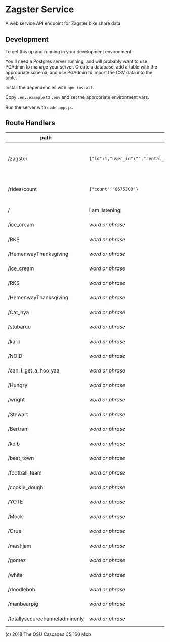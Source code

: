 # Zagster Service

A web service API endpoint for Zagster bike share data.

## Development

To get this up and running in your development environment:

You'll need a Postgres server running, and will probably want to use PGAdmin to manage your server.
Create a database, add a table with the appropriate schema, and use PGAdmin to import the CSV data into the table.

Install the dependencies with `npm install`.

Copy `.env.example` to `.env` and set the appropriate environment vars.

Run the server with `node app.js`.

## Route Handlers

|path|result|description|
|---|---|---|
|/zagster | `{"id":1,"user_id":"","rental_id":"","start_lat":44.0,"start_lon":-121.3,"end_lat":44.0,"end_lon":-121.3,"start_time":"","end_time":"","membership":""}`|A sample route to return one row of data.
|/rides/count | `{"count":"8675309"}`| Total number of rows in the _rides_ table.
|/| I am listening!|A practice route
|/ice_cream                      |_word or phrase_|A practice route|
|/RKS                            |_word or phrase_|A practice route|
|/HemenwayThanksgiving           |_word or phrase_|A practice route|
|/ice_cream                      |_word or phrase_|A practice route|
|/RKS                            |_word or phrase_|A practice route|
|/HemenwayThanksgiving           |_word or phrase_|A practice route|
|/Cat_nya                        |_word or phrase_|A practice route|
|/stubaruu                       |_word or phrase_|A practice route|
|/karp                           |_word or phrase_|A practice route|
|/NOID                           |_word or phrase_|A practice route|
|/can_I_get_a_hoo_yaa            |_word or phrase_|A practice route|
|/Hungry                         |_word or phrase_|A practice route|
|/wright                         |_word or phrase_|A practice route|
|/Stewart                        |_word or phrase_|A practice route|
|/Bertram                        |_word or phrase_|A practice route|
|/kolb                           |_word or phrase_|A practice route|
|/best_town                      |_word or phrase_|A practice route|
|/football_team                  |_word or phrase_|A practice route|
|/cookie_dough                   |_word or phrase_|A practice route|
|/YOTE                           |_word or phrase_|A practice route|
|/Mock                           |_word or phrase_|A practice route|
|/Orue                           |_word or phrase_|A practice route|
|/mashjam                        |_word or phrase_|A practice route|
|/gomez                          |_word or phrase_|A practice route|
|/white                          |_word or phrase_|A practice route|
|/doodlebob                      |_word or phrase_|A practice route|
|/manbearpig                     |_word or phrase_|A practice route|
|/totallysecurechanneladminonly  |_word or phrase_|A practice route|


(c) 2018 The OSU Cascades CS 160 Mob

